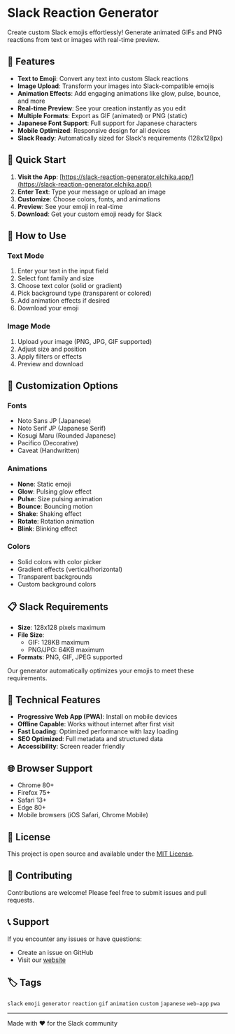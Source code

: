 # Slack Reaction Generator

Create custom Slack emojis effortlessly! Generate animated GIFs and PNG reactions from text or images with real-time preview.

## 🚀 Features

- **Text to Emoji**: Convert any text into custom Slack reactions
- **Image Upload**: Transform your images into Slack-compatible emojis
- **Animation Effects**: Add engaging animations like glow, pulse, bounce, and more
- **Real-time Preview**: See your creation instantly as you edit
- **Multiple Formats**: Export as GIF (animated) or PNG (static)
- **Japanese Font Support**: Full support for Japanese characters
- **Mobile Optimized**: Responsive design for all devices
- **Slack Ready**: Automatically sized for Slack's requirements (128x128px)

## 🎯 Quick Start

1. **Visit the App**: [https://slack-reaction-generator.elchika.app/](https://slack-reaction-generator.elchika.app/)
2. **Enter Text**: Type your message or upload an image
3. **Customize**: Choose colors, fonts, and animations
4. **Preview**: See your emoji in real-time
5. **Download**: Get your custom emoji ready for Slack

## 📱 How to Use

### Text Mode
1. Enter your text in the input field
2. Select font family and size
3. Choose text color (solid or gradient)
4. Pick background type (transparent or colored)
5. Add animation effects if desired
6. Download your emoji

### Image Mode
1. Upload your image (PNG, JPG, GIF supported)
2. Adjust size and position
3. Apply filters or effects
4. Preview and download

## 🎨 Customization Options

### Fonts
- Noto Sans JP (Japanese)
- Noto Serif JP (Japanese Serif)
- Kosugi Maru (Rounded Japanese)
- Pacifico (Decorative)
- Caveat (Handwritten)

### Animations
- **None**: Static emoji
- **Glow**: Pulsing glow effect
- **Pulse**: Size pulsing animation
- **Bounce**: Bouncing motion
- **Shake**: Shaking effect
- **Rotate**: Rotation animation
- **Blink**: Blinking effect

### Colors
- Solid colors with color picker
- Gradient effects (vertical/horizontal)
- Transparent backgrounds
- Custom background colors

## 📋 Slack Requirements

- **Size**: 128x128 pixels maximum
- **File Size**: 
  - GIF: 128KB maximum
  - PNG/JPG: 64KB maximum
- **Formats**: PNG, GIF, JPEG supported

Our generator automatically optimizes your emojis to meet these requirements.

## 🔧 Technical Features

- **Progressive Web App (PWA)**: Install on mobile devices
- **Offline Capable**: Works without internet after first visit
- **Fast Loading**: Optimized performance with lazy loading
- **SEO Optimized**: Full metadata and structured data
- **Accessibility**: Screen reader friendly

## 🌐 Browser Support

- Chrome 80+
- Firefox 75+
- Safari 13+
- Edge 80+
- Mobile browsers (iOS Safari, Chrome Mobile)

## 📄 License

This project is open source and available under the [MIT License](LICENSE).

## 🤝 Contributing

Contributions are welcome! Please feel free to submit issues and pull requests.

## 📞 Support

If you encounter any issues or have questions:
- Create an issue on GitHub
- Visit our [website](https://slack-reaction-generator.elchika.app/)

## 🏷️ Tags

`slack` `emoji` `generator` `reaction` `gif` `animation` `custom` `japanese` `web-app` `pwa`

---

Made with ❤️ for the Slack community